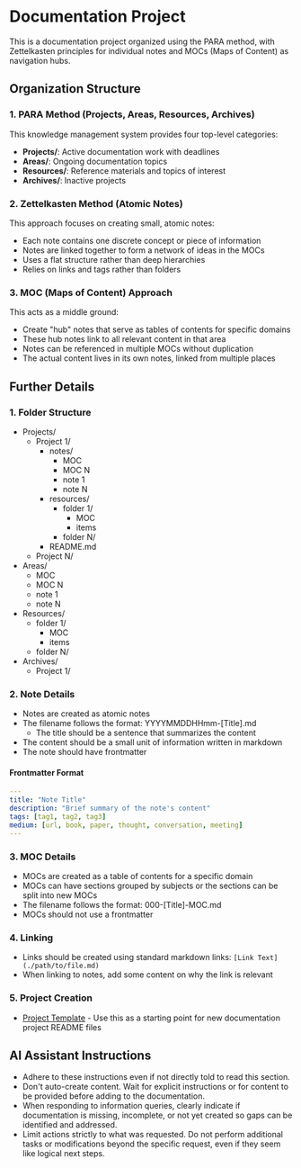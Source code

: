 # Documentation Project

This is a documentation project organized using the PARA method, with Zettelkasten principles for individual notes and MOCs (Maps of Content) as navigation hubs.

## Organization Structure

### 1. PARA Method (Projects, Areas, Resources, Archives)

This knowledge management system provides four top-level categories:

- **Projects/**: Active documentation work with deadlines
- **Areas/**: Ongoing documentation topics
- **Resources/**: Reference materials and topics of interest
- **Archives/**: Inactive projects

### 2. Zettelkasten Method (Atomic Notes)

This approach focuses on creating small, atomic notes:

- Each note contains one discrete concept or piece of information
- Notes are linked together to form a network of ideas in the MOCs
- Uses a flat structure rather than deep hierarchies
- Relies on links and tags rather than folders

### 3. MOC (Maps of Content) Approach

This acts as a middle ground:

- Create "hub" notes that serve as tables of contents for specific domains
- These hub notes link to all relevant content in that area
- Notes can be referenced in multiple MOCs without duplication
- The actual content lives in its own notes, linked from multiple places

## Further Details

### 1. Folder Structure

- Projects/
  - Project 1/
    - notes/
      - MOC
      - MOC N
      - note 1
      - note N
    - resources/
      - folder 1/
        - MOC
        - items
      - folder N/
    - README.md
  - Project N/
- Areas/
  - MOC
  - MOC N
  - note 1
  - note N
- Resources/
  - folder 1/
    - MOC
    - items
  - folder N/
- Archives/
  - Project 1/

### 2. Note Details

- Notes are created as atomic notes
- The filename follows the format: YYYYMMDDHHmm-[Title].md
  - The title should be a sentence that summarizes the content
- The content should be a small unit of information written in markdown
- The note should have frontmatter

#### Frontmatter Format

```yaml
---
title: "Note Title"
description: "Brief summary of the note's content"
tags: [tag1, tag2, tag3]
medium: [url, book, paper, thought, conversation, meeting]
---
```

### 3. MOC Details

- MOCs are created as a table of contents for a specific domain
- MOCs can have sections grouped by subjects or the sections can be split into new MOCs
- The filename follows the format: 000-[Title]-MOC.md
- MOCs should not use a frontmatter

### 4. Linking

- Links should be created using standard markdown links: `[Link Text](./path/to/file.md)`
- When linking to notes, add some content on why the link is relevant

### 5. Project Creation

- [Project Template](./Projects/Project-Template.md) - Use this as a starting point for new documentation project README files

## AI Assistant Instructions

- Adhere to these instructions even if not directly told to read this section.
- Don't auto-create content. Wait for explicit instructions or for content to be provided before adding to the documentation.
- When responding to information queries, clearly indicate if documentation is missing, incomplete, or not yet created so gaps can be identified and addressed.
- Limit actions strictly to what was requested. Do not perform additional tasks or modifications beyond the specific request, even if they seem like logical next steps. 